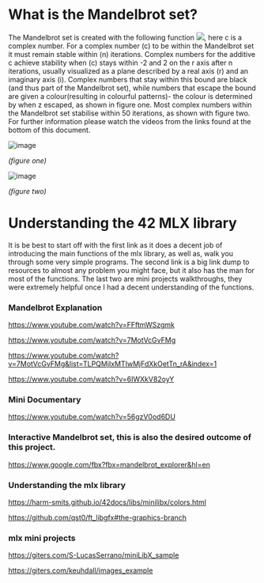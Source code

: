 # What is the Mandelbrot set?
The Mandelbrot set is created with the following function <img src="https://render.githubusercontent.com/render/math?math=f(z)%20=%20z^{2}%20%2B%20c">, here c is a complex number. For a complex number (c) to be within the Mandelbrot set it must remain stable within (n) iterations. Complex numbers for the additive c achieve stability when (c) stays within -2 and 2 on the r axis after n iterations, usually visualized as a plane described by a real axis (r) and an imaginary axis (i). Complex numbers that stay within this bound are black (and thus part of the Mandelbrot set), while numbers that escape the bound are given a colour(resulting in colourful patterns)- the colour is determined by when z escaped, as shown in figure one. Most complex numbers within the Mandelbrot set stabilise within 50 iterations, as shown with figure two. For further information please watch the videos from the links found at the bottom of this document.

![image](https://user-images.githubusercontent.com/59305365/142963905-761bfc1b-c9a4-48fd-8ffb-002634605302.png)

*(figure one)*

![image](https://user-images.githubusercontent.com/59305365/142961100-4bf9846a-03af-4509-9369-d29368cf5f78.png)

*(figure two)*

# Understanding the 42 MLX library
It is be best to start off with the first link as it does a decent job of introducing the main functions of the mlx library, as well as, walk you through some very simple programs. The second link is a big link dump to resources to almost any problem you might face, but it also has the man for most of the functions. The last two are mini projects walkthroughs, they were extremely helpful once I had a decent understanding of the functions.

### Mandelbrot Explanation
https://www.youtube.com/watch?v=FFftmWSzgmk

https://www.youtube.com/watch?v=7MotVcGvFMg

https://www.youtube.com/watch?v=7MotVcGvFMg&list=TLPQMjIxMTIwMjFdXkOetTn_rA&index=1

https://www.youtube.com/watch?v=6IWXkV82oyY

### Mini Documentary
https://www.youtube.com/watch?v=56gzV0od6DU

### Interactive Mandelbrot set, this is also the desired outcome of this project.
https://www.google.com/fbx?fbx=mandelbrot_explorer&hl=en

### Understanding the mlx library
https://harm-smits.github.io/42docs/libs/minilibx/colors.html

https://github.com/qst0/ft_libgfx#the-graphics-branch

### mlx mini projects 
https://giters.com/S-LucasSerrano/miniLibX_sample

https://giters.com/keuhdall/images_example
